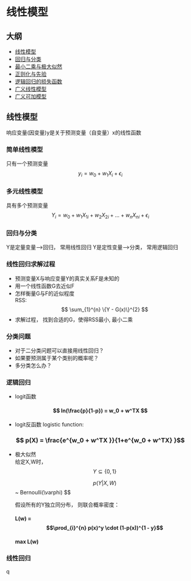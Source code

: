 # 线性模型
## 大纲
- [线性模型](#linear_model)
- [回归与分类](#rgr_cls)
- [最小二乘与极大似然](#ols_mle)
- [正则化与先验](#rgl_pri)
- [逻辑回归的损失函数](#lr_loss)
- [广义线性模型](#glm)
- [广义可加模型](#gam)

## 线性模型<span id="linear_model"></span>
响应变量(因变量)y是关于预测变量（自变量）x的线性函数
### 简单线性模型
只有一个预测变量
$$ y_i = w_0 + w_1X_i + \epsilon_i $$
### 多元线性模型
具有多个预测变量
$$ Y_i = w_0 + w_1X_{1i}+w_2X_{2i}+...+w_nX_{ni} + \epsilon_i  $$  
### 回归与分类<span id="rgr_cls"></span>
Y是定量变量-->回归， 常用线性回归
Y是定性变量-->分类， 常用逻辑回归
### 线性回归求解过程
- 预测变量X与响应变量Y的真实关系F是未知的
- 用一个线性函数G去近似F
- 怎样衡量G与F的近似程度    
  RSS: $$ \sum_{1}^{n} \{Y - G(x)\}^{2} $$
- 求解过程， 找到合适的G，使得RSS最小, 最小二乘
### 分类问题
- 对于二分类问题可以直接用线性回归？
- 如果要预测属于某个类别的概率呢？
- 多分类怎么办？
### 逻辑回归
- logit函数  
 ####  $$ ln(\frac{p}{1-p}) = w_0 + w^TX $$
- logit反函数 logistic function:
 ###  $$ p(X) = \frac{e^{w_0 + w^TX }}{1+e^{w_0 + w^TX} }$$
- 极大似然  
  给定X,W时，$$ Y \subseteq{\{0,1\}} $$  
      
  $$p(Y|X,W)$$ ~ Bernoulli(\varphi) $$
  
  假设所有的Y独立同分布， 则联合概率密度：
  #### L(w) = $$\prod_{i}^{n} p(x)^y \cdot (1-p(x))^{1 - y}$$
  #### max L(w)
  
### 线性回归
  
  
  


 q